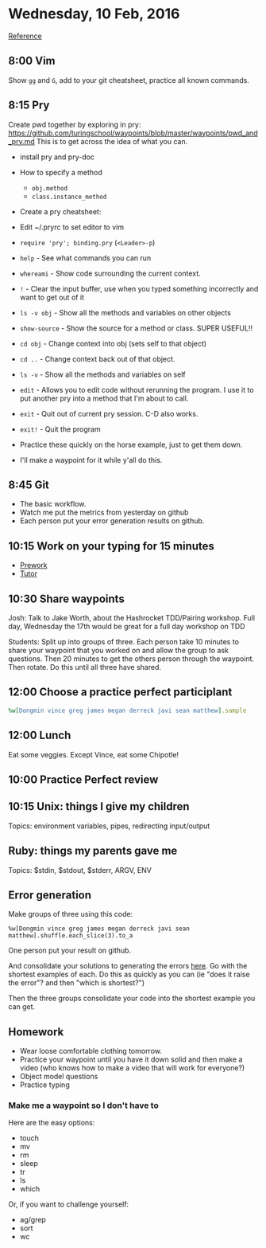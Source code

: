 Wednesday, 10 Feb, 2016
=======================

[Reference](https://gigthub.com/CodePlatoon/curriculum#week-2)

8:00 Vim
--------

Show `gg` and `G`, add to your git cheatsheet, practice all known commands.


8:15 Pry
--------

Create pwd together by exploring in pry:
https://github.com/turingschool/waypoints/blob/master/waypoints/pwd_and_pry.md
This is to get across the idea of what you can.

* install pry and pry-doc
* How to specify a method
  * `obj.method`
  * `class.instance_method`
* Create a pry cheatsheet:
* Edit ~/.pryrc to set editor to vim
* `require 'pry'; binding.pry` (`<Leader>-p`)
* `help` - See what commands you can run
* `whereami` - Show code surrounding the current context.
* `!` - Clear the input buffer, use when you typed something incorrectly and want to get out of it
* `ls -v obj` - Show all the methods and variables on other objects
* `show-source` - Show the source for a method or class. SUPER USEFUL!!
* `cd obj` - Change context into obj (sets self to that object)
* `cd ..` - Change context back out of that object.
* `ls -v` - Show all the methods and variables on self
* `edit` - Allows you to edit code without rerunning the program. I use it to put another pry into a method that I'm about to call.
* `exit` - Quit out of current pry session. C-D also works.
* `exit!` - Quit the program

* Practice these quickly on the horse example, just to get them down.
* I'll make a waypoint for it while y'all do this.

8:45 Git
--------

* The basic workflow.
* Watch me put the metrics from yesterday on github
* Each person put your error generation results on github.


10:15 Work on your typing for 15 minutes
----------------------------------------

* [Prework](https://github.com/CodePlatoon/curriculum/blob/master/prework-practice-typing.md)
* [Tutor](https://www.typingclub.com)


10:30 Share waypoints
---------------------

Josh: Talk to Jake Worth, about the Hashrocket TDD/Pairing workshop.
Full day, Wednesday the 17th would be great for a full day workshop on TDD

Students: Split up into groups of three. Each person take 10 minutes to share your waypoint that you worked on and allow the group to ask questions.
Then 20 minutes to get the others person through the waypoint. Then rotate. Do this until all three have shared.


12:00 Choose a practice perfect participlant
--------------------------------------------

```ruby
%w[Dongmin vince greg james megan derreck javi sean matthew].sample
```


12:00 Lunch
-----------

Eat some veggies. Except Vince, eat some Chipotle!


10:00 Practice Perfect review
-----------------------------


10:15 Unix: things I give my children
-------------------------------------

Topics: environment variables, pipes,
redirecting input/output


Ruby: things my parents gave me
-------------------------------

Topics: $stdin, $stdout, $stderr, ARGV, ENV


Error generation
----------------

Make groups of three using this code:

```
%w[Dongmin vince greg james megan derreck javi sean matthew].shuffle.each_slice(3).to_a
```

One person put your result on github.

And consolidate your solutions to generating the errors [here](https://github.com/CodePlatoon/curriculum/blob/master/phase1/make_a_program_that_blows_up_like_this.md).
Go with the shortest examples of each. Do this as quickly as you can (ie "does it raise the error"? and then "which is shortest?")

Then the three groups consolidate your code into the shortest example you can get.


Homework
--------

* Wear loose comfortable clothing tomorrow.
* Practice your waypoint until you have it down solid and then make a video
  (who knows how to make a video that will work for everyone?)
* Object model questions
* Practice typing

### Make me a waypoint so I don't have to

Here are the easy options:

* touch
* mv
* rm
* sleep
* tr
* ls
* which

Or, if you want to challenge yourself:

* ag/grep
* sort
* wc
